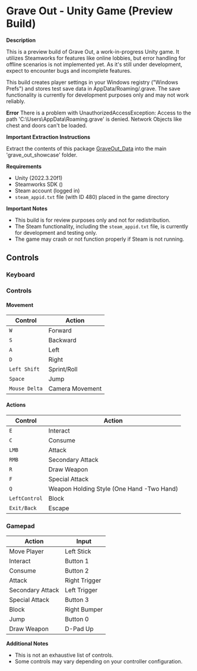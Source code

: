 # Grave Out - Unity Game (Preview Build)

**Description**

This is a preview build of Grave Out, a work-in-progress Unity game. It utilizes Steamworks for features like online lobbies, but error handling for offline scenarios is not implemented yet. As it's still under development, expect to encounter bugs and incomplete features.

This build creates player settings in your Windows registry ("Windows Prefs") and stores test save data in AppData/Roaming/.grave.
The save functionality is currently for development purposes only and may not work reliably.

**Error**
There is a problem with UnauthorizedAccessException: Access to the path 'C:\Users\AppData\Roaming\.grave' is denied. Network Objects like chest and doors can't be loaded.

**Important Extraction Instructions**

Extract the contents of this package [GraveOut_Data](https://drive.google.com/file/d/1LhfQTe0XcR64S92jbpseUP3uhEiFRey3/view?usp=sharing)
into the main 'grave_out_showcase' folder.


**Requirements**

* Unity (2022.3.20f1)
* Steamworks SDK ()
* Steam account (logged in)
* `steam_appid.txt` file (with ID 480) placed in the game directory

**Important Notes**

* This build is for review purposes only and not for redistribution.
* The Steam functionality, including the `steam_appid.txt` file, is currently for development and testing only.
* The game may crash or not function properly if Steam is not running.

## Controls

### Keyboard

### Controls

#### Movement

| Control         | Action               | 
|-----------------|----------------------|
| `W`             | Forward              |
| `S`             | Backward             |
| `A`             | Left                 |
| `D`             | Right                |
| `Left Shift`    | Sprint/Roll          |
| `Space`         | Jump                 |
| `Mouse Delta`   | Camera Movement      |

#### Actions

| Control       | Action                                    | 
|---------------|-------------------------------------------|
| `E`           | Interact                                  |
| `C`           | Consume                                   |
| `LMB`         | Attack                                    |
| `RMB`         | Secondary Attack                          |
| `R`           | Draw Weapon                               | 
| `F`           | Special Attack                            | 
| `Q`           | Weapon Holding Style (One Hand -Two Hand) | 
| `LeftControl` | Block                                     | 
| `Exit/Back`   | Escape                                    | 


### Gamepad

| Action                        | Input          |
|-------------------------------|---------------|
| Move Player                     | Left Stick     |
| Interact                       | Button 1       |
| Consume                        | Button 2       |
| Attack                         | Right Trigger  |
| Secondary Attack               | Left Trigger   |
| Special Attack                 | Button 3       |
| Block                           | Right Bumper   |
| Jump                           | Button 0       |
| Draw Weapon                     | D-Pad Up       |

**Additional Notes**

* This is not an exhaustive list of controls.
* Some controls may vary depending on your controller configuration.